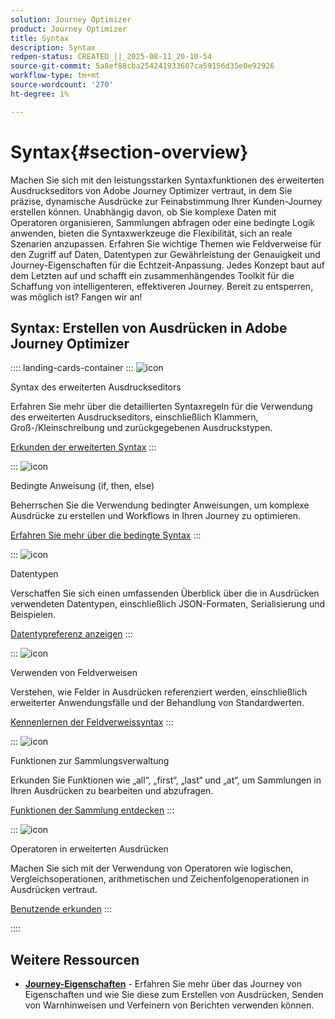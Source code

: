 ```yaml
---
solution: Journey Optimizer
product: Journey Optimizer
title: Syntax
description: Syntax
redpen-status: CREATED_||_2025-08-11_20-10-54
source-git-commit: 5a8ef88cba254241933607ca59156d35e0e92926
workflow-type: tm+mt
source-wordcount: '270'
ht-degree: 1%

---
```



# Syntax{#section-overview}

Machen Sie sich mit den leistungsstarken Syntaxfunktionen des erweiterten Ausdruckseditors von Adobe Journey Optimizer vertraut, in dem Sie präzise, dynamische Ausdrücke zur Feinabstimmung Ihrer Kunden-Journey erstellen können. Unabhängig davon, ob Sie komplexe Daten mit Operatoren organisieren, Sammlungen abfragen oder eine bedingte Logik anwenden, bieten die Syntaxwerkzeuge die Flexibilität, sich an reale Szenarien anzupassen. Erfahren Sie wichtige Themen wie Feldverweise für den Zugriff auf Daten, Datentypen zur Gewährleistung der Genauigkeit und Journey-Eigenschaften für die Echtzeit-Anpassung. Jedes Konzept baut auf dem Letzten auf und schafft ein zusammenhängendes Toolkit für die Schaffung von intelligenteren, effektiveren Journey. Bereit zu entsperren, was möglich ist? Fangen wir an!

## Syntax: Erstellen von Ausdrücken in Adobe Journey Optimizer

:::: landing-cards-container
:::
![icon](https://cdn.experienceleague.adobe.com/icons/code-branch.svg?lang=de)

Syntax des erweiterten Ausdruckseditors

Erfahren Sie mehr über die detaillierten Syntaxregeln für die Verwendung des erweiterten Ausdruckseditors, einschließlich Klammern, Groß-/Kleinschreibung und zurückgegebenen Ausdruckstypen.

[Erkunden der erweiterten Syntax](../using/building-journeys/expression/generalities.md)
:::

:::
![icon](https://cdn.experienceleague.adobe.com/icons/list-check.svg?lang=de)

Bedingte Anweisung (if, then, else)

Beherrschen Sie die Verwendung bedingter Anweisungen, um komplexe Ausdrücke zu erstellen und Workflows in Ihren Journey zu optimieren.

[Erfahren Sie mehr über die bedingte Syntax](../using/building-journeys/expression/conditional-instruction.md)
:::

:::
![icon](https://cdn.experienceleague.adobe.com/icons/book.svg?lang=de)

Datentypen

Verschaffen Sie sich einen umfassenden Überblick über die in Ausdrücken verwendeten Datentypen, einschließlich JSON-Formaten, Serialisierung und Beispielen.

[Datentypreferenz anzeigen](../using/building-journeys/expression/data-types.md)
:::

:::
![icon](https://cdn.experienceleague.adobe.com/icons/code-branch.svg?lang=de)

Verwenden von Feldverweisen

Verstehen, wie Felder in Ausdrücken referenziert werden, einschließlich erweiterter Anwendungsfälle und der Behandlung von Standardwerten.

[Kennenlernen der Feldverweissyntax](../using/building-journeys/expression/field-references.md)
:::

:::
![icon](https://cdn.experienceleague.adobe.com/icons/gear.svg?lang=de)

Funktionen zur Sammlungsverwaltung

Erkunden Sie Funktionen wie „all“, „first“, „last“ und „at“, um Sammlungen in Ihren Ausdrücken zu bearbeiten und abzufragen.

[Funktionen der Sammlung entdecken](../using/building-journeys/expression/collection-management-functions.md)
:::

:::
![icon](https://cdn.experienceleague.adobe.com/icons/screwdriver-wrench.svg?lang=de)

Operatoren in erweiterten Ausdrücken

Machen Sie sich mit der Verwendung von Operatoren wie logischen, Vergleichsoperationen, arithmetischen und Zeichenfolgenoperationen in Ausdrücken vertraut.

[Benutzende erkunden](../using/building-journeys/expression/operators.md)
:::

::::


## Weitere Ressourcen

- **[Journey-Eigenschaften](../using/building-journeys/expression/journey-properties.md)** - Erfahren Sie mehr über das Journey von Eigenschaften und wie Sie diese zum Erstellen von Ausdrücken, Senden von Warnhinweisen und Verfeinern von Berichten verwenden können.
